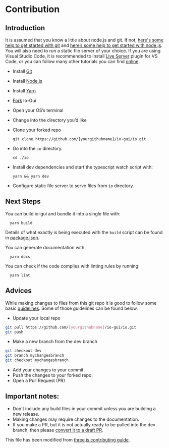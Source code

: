 # Contribution
## Introduction

It is assumed that you know a little about node.js and git. If not, [here's some help to get started with git](https://help.github.com/en/github/using-git) and [here’s some help to get started with node.js](https://nodejs.org/en/docs/guides/getting-started-guide/). You will also need to run a static file server of your choice. If you are using Visual Studio Code, it is recommended to install [Live Server](https://marketplace.visualstudio.com/items?itemName=ritwickdey.LiveServer/) plugin for VS Code, or you can follow many other tutorials you can find [online](https://www.google.com/search?q=how+to+run+a+static+file+server).

* Install [Git](https://git-scm.com/)
* Install [Node.js](https://nodejs.org/)
* Install [Yarn](https://classic.yarnpkg.com/lang/en/docs/install/) 
* [Fork](https://help.github.com/en/github/getting-started-with-github/fork-a-repo) Io-Gui
* Open your OS’s terminal
* Change into the directory you’d like
* Clone your forked repo
      
      git clone https://github.com/[yourgithubname]/io-gui/io.git

* Go into the `io` directory.

      cd ./io

* Install dev dependencies and start the typescript watch script with:

      yarn && yarn dev

* Configure static file server to serve files from `io` directory.

## Next Steps

You can build io-gui and bundle it into a single file with:

      yarn build

Details of what exactly is being executed with the `build` script can be found in [package.json](https://github.com/io-gui/io/blob/main/package.json).

You can generate documentation with:

      yarn docs

You can check if the code complies with linting rules by running:

      yarn lint

## Advices

While making changes to files from this git repo it is good to follow some basic [guidelines](https://git-scm.com/book/en/v2/GitHub-Maintaining-a-Project). Some of those guidelines can be found below.

* Update your local repo

````bash
git pull https://github.com/[yourgithubname]/io-gui/io.git
git push
````

* Make a new branch from the dev branch

````bash
git checkout dev
git branch mychangesbranch
git checkout mychangesbranch
````

* Add your changes to your commit.
* Push the changes to your forked repo.
* Open a Pull Request (PR)

## Important notes:

* Don't include any build files in your commit unless you are building a new release.
* Making changes may require changes to the documentation.
* If you make a PR, but it is not actually ready to be pulled into the dev branch, then please [convert it to a draft PR](https://docs.github.com/en/github/collaborating-with-issues-and-pull-requests/changing-the-stage-of-a-pull-request#converting-a-pull-request-to-a-draft).

This file has been modified from [three.js contributing guide](https://github.com/mrdoob/three.js/blob/dev/.github/CONTRIBUTING.md).